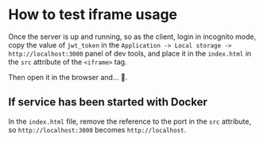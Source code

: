 # How to test iframe usage

Once the server is up and running, so as the client, login in incognito mode, copy the value of `jwt_token` in the `Application -> Local storage -> http://localhost:3000` panel of dev tools, and place it in the `index.html` in the `src` attribute of the `<iframe>` tag.

Then open it in the browser and... :tada:.  

## If service has been started with Docker

In the `index.html` file, remove the reference to the port in the `src` attribute, so `http://localhost:3000` becomes `http://localhost`. 